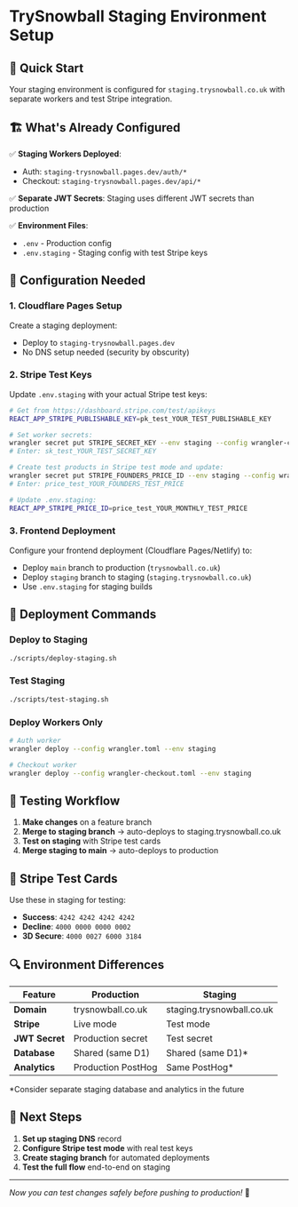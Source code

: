 # TrySnowball Staging Environment Setup

## 🎯 Quick Start

Your staging environment is configured for `staging.trysnowball.co.uk` with separate workers and test Stripe integration.

## 🏗️ What's Already Configured

✅ **Staging Workers Deployed**:
- Auth: `staging-trysnowball.pages.dev/auth/*`
- Checkout: `staging-trysnowball.pages.dev/api/*`

✅ **Separate JWT Secrets**: Staging uses different JWT secrets than production

✅ **Environment Files**: 
- `.env` - Production config
- `.env.staging` - Staging config with test Stripe keys

## 🔧 Configuration Needed

### 1. Cloudflare Pages Setup
Create a staging deployment:
- Deploy to `staging-trysnowball.pages.dev` 
- No DNS setup needed (security by obscurity)

### 2. Stripe Test Keys
Update `.env.staging` with your actual Stripe test keys:

```bash
# Get from https://dashboard.stripe.com/test/apikeys
REACT_APP_STRIPE_PUBLISHABLE_KEY=pk_test_YOUR_TEST_PUBLISHABLE_KEY

# Set worker secrets:
wrangler secret put STRIPE_SECRET_KEY --env staging --config wrangler-checkout.toml
# Enter: sk_test_YOUR_TEST_SECRET_KEY

# Create test products in Stripe test mode and update:
wrangler secret put STRIPE_FOUNDERS_PRICE_ID --env staging --config wrangler-checkout.toml
# Enter: price_test_YOUR_FOUNDERS_TEST_PRICE

# Update .env.staging:
REACT_APP_STRIPE_PRICE_ID=price_test_YOUR_MONTHLY_TEST_PRICE
```

### 3. Frontend Deployment
Configure your frontend deployment (Cloudflare Pages/Netlify) to:
- Deploy `main` branch to production (`trysnowball.co.uk`)  
- Deploy `staging` branch to staging (`staging.trysnowball.co.uk`)
- Use `.env.staging` for staging builds

## 🚀 Deployment Commands

### Deploy to Staging
```bash
./scripts/deploy-staging.sh
```

### Test Staging
```bash
./scripts/test-staging.sh
```

### Deploy Workers Only
```bash
# Auth worker
wrangler deploy --config wrangler.toml --env staging

# Checkout worker  
wrangler deploy --config wrangler-checkout.toml --env staging
```

## 🧪 Testing Workflow

1. **Make changes** on a feature branch
2. **Merge to staging branch** → auto-deploys to staging.trysnowball.co.uk
3. **Test on staging** with Stripe test cards
4. **Merge staging to main** → auto-deploys to production

## 🎯 Stripe Test Cards

Use these in staging for testing:
- **Success**: `4242 4242 4242 4242`
- **Decline**: `4000 0000 0000 0002`  
- **3D Secure**: `4000 0027 6000 3184`

## 🔍 Environment Differences

| Feature | Production | Staging |
|---------|------------|---------|
| **Domain** | trysnowball.co.uk | staging.trysnowball.co.uk |
| **Stripe** | Live mode | Test mode |
| **JWT Secret** | Production secret | Test secret |
| **Database** | Shared (same D1) | Shared (same D1)* |
| **Analytics** | Production PostHog | Same PostHog* |

*Consider separate staging database and analytics in the future

## 🚨 Next Steps

1. **Set up staging DNS** record
2. **Configure Stripe test mode** with real test keys  
3. **Create staging branch** for automated deployments
4. **Test the full flow** end-to-end on staging

---

*Now you can test changes safely before pushing to production!* 🎉